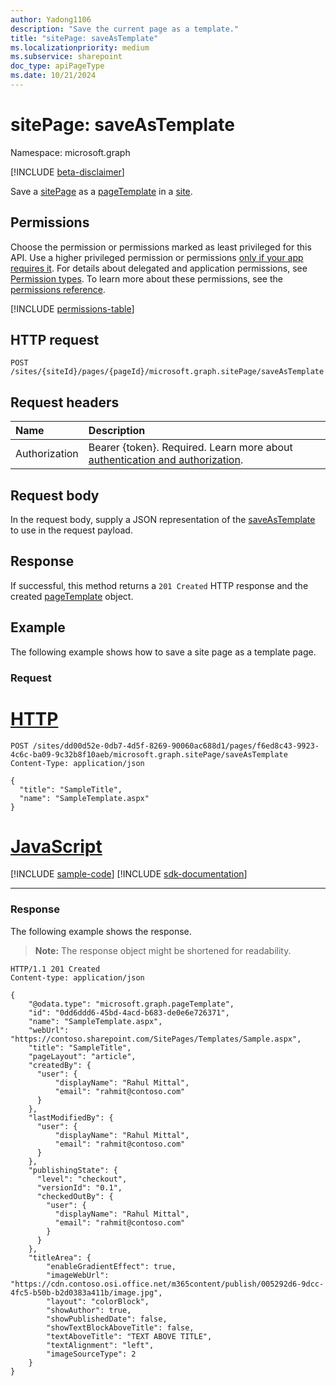 ```yaml
---
author: Yadong1106
description: "Save the current page as a template."
title: "sitePage: saveAsTemplate"
ms.localizationpriority: medium
ms.subservice: sharepoint
doc_type: apiPageType
ms.date: 10/21/2024
---
```


# sitePage: saveAsTemplate

Namespace: microsoft.graph

[!INCLUDE [beta-disclaimer](../../includes/beta-disclaimer.md)]

Save a [sitePage](../resources/sitepage.md) as a [pageTemplate](../resources/pagetemplate.md) in a [site](../resources/site.md).

## Permissions

Choose the permission or permissions marked as least privileged for this API. Use a higher privileged permission or permissions [only if your app requires it](/graph/permissions-overview#best-practices-for-using-microsoft-graph-permissions). For details about delegated and application permissions, see [Permission types](/graph/permissions-overview#permission-types). To learn more about these permissions, see the [permissions reference](/graph/permissions-reference).

 <!-- { "blockType": "permissions", "name": "sitepage_saveAsTemplate" } -->
[!INCLUDE [permissions-table](../includes/permissions/sitepage-saveastemplate-permissions.md)]

## HTTP request

<!-- { "blockType": "ignored" } -->

```http
POST /sites/{siteId}/pages/{pageId}/microsoft.graph.sitePage/saveAsTemplate
```

## Request headers
|Name|Description|
|:---|:---|
|Authorization|Bearer {token}. Required. Learn more about [authentication and authorization](/graph/auth/auth-concepts).|

## Request body

In the request body, supply a JSON representation of the [saveAsTemplate](../resources/saveastemplate.md) to use in the request payload.

## Response

If successful, this method returns a `201 Created` HTTP response and the created [pageTemplate](../resources/pagetemplate.md) object.

## Example

The following example shows how to save a site page as a template page.

### Request

# [HTTP](#tab/http)
<!-- { "blockType": "request", "name": "saveAsTemplate", "scopes": "sites.readwrite.all" } -->

```http
POST /sites/dd00d52e-0db7-4d5f-8269-90060ac688d1/pages/f6ed8c43-9923-4c6c-ba09-9c32b8f10aeb/microsoft.graph.sitePage/saveAsTemplate
Content-Type: application/json

{
  "title": "SampleTitle",
  "name": "SampleTemplate.aspx"
}

```

# [JavaScript](#tab/javascript)
[!INCLUDE [sample-code](../includes/snippets/javascript/saveastemplate-javascript-snippets.md)]
[!INCLUDE [sdk-documentation](../includes/snippets/snippets-sdk-documentation-link.md)]

---

### Response

The following example shows the response.

> **Note:** The response object might be shortened for readability.
 
<!-- { "blockType": "response", "@odata.type": "microsoft.graph.pageTemplate", "truncated": true } -->
 
```http
HTTP/1.1 201 Created
Content-type: application/json

{
    "@odata.type": "microsoft.graph.pageTemplate",
    "id": "0dd6ddd6-45bd-4acd-b683-de0e6e726371",
    "name": "SampleTemplate.aspx",
    "webUrl": "https://contoso.sharepoint.com/SitePages/Templates/Sample.aspx",
    "title": "SampleTitle",
    "pageLayout": "article",
    "createdBy": {
      "user": {
          "displayName": "Rahul Mittal",
          "email": "rahmit@contoso.com"
      }
    },
    "lastModifiedBy": {
      "user": {
          "displayName": "Rahul Mittal",
          "email": "rahmit@contoso.com"
      }
    },
    "publishingState": {
      "level": "checkout",
      "versionId": "0.1",
      "checkedOutBy": {
        "user": {
          "displayName": "Rahul Mittal",
          "email": "rahmit@contoso.com"
        }
      }
    },
    "titleArea": {
        "enableGradientEffect": true,
        "imageWebUrl": "https://cdn.contoso.osi.office.net/m365content/publish/005292d6-9dcc-4fc5-b50b-b2d0383a411b/image.jpg",
        "layout": "colorBlock",
        "showAuthor": true,
        "showPublishedDate": false,
        "showTextBlockAboveTitle": false,
        "textAboveTitle": "TEXT ABOVE TITLE",
        "textAlignment": "left",
        "imageSourceType": 2
    }
}
```

<!--
{
  "type": "#pageTemplate.annotation",
  "description": "Create a page template in the templates folder in a site.",
  "keywords": "",
  "section": "documentation",
  "tocPath": "PageTemplates/Create",
  "suppressions": []
}
-->
